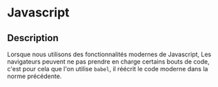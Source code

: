 # Javascript 

## Description

Lorsque nous utilisons des fonctionnalités modernes de Javascript, Les navigateurs peuvent ne pas prendre en charge certains bouts de code, c'est pour cela que l'on utilise `babel`, il réécrit le code moderne dans la norme précédente.
